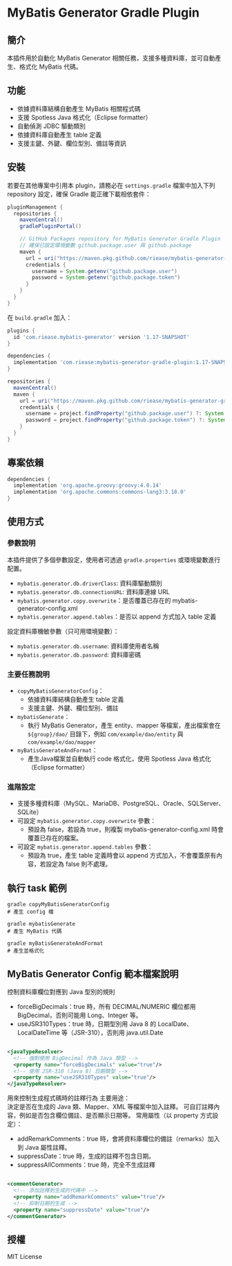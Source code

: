 # MyBatis Generator Gradle Plugin

## 簡介

本插件用於自動化 MyBatis Generator 相關任務，支援多種資料庫，並可自動產生、格式化 MyBatis 代碼。

## 功能

- 依據資料庫結構自動產生 MyBatis 相關程式碼
- 支援 Spotless Java 格式化（Eclipse formatter）
- 自動偵測 JDBC 驅動類別
- 依據資料庫自動產生 table 定義
- 支援主鍵、外鍵、欄位型別、備註等資訊

## 安裝

若要在其他專案中引用本 plugin，請務必在 `settings.gradle` 檔案中加入下列 repository 設定，確保 Gradle 能正確下載相依套件：

```groovy
pluginManagement {
  repositories {
    mavenCentral()
    gradlePluginPortal()

    // GitHub Packages repository for MyBatis Generator Gradle Plugin
    // 確保已設定環境變數 github.package.user 與 github.package
    maven {
      url = uri("https://maven.pkg.github.com/riease/mybatis-generator-gradle-plugin")
      credentials {
        username = System.getenv("github.package.user")
        password = System.getenv("github.package.token")
      }
    }
  }
}
```

在 `build.gradle` 加入：

```groovy
plugins {
  id 'com.riease.mybatis-generator' version '1.17-SNAPSHOT'
}

dependencies {
  implementation 'com.riease:mybatis-generator-gradle-plugin:1.17-SNAPSHOT'
}

repositories {
  mavenCentral()
  maven {
    url = uri("https://maven.pkg.github.com/riease/mybatis-generator-gradle-plugin")
    credentials {
      username = project.findProperty("github.package.user") ?: System.getenv("github.package.user")
      password = project.findProperty("github.package.token") ?: System.getenv("github.package.token")
    }
  }
}
```

## 專案依賴

```groovy
dependencies {
  implementation 'org.apache.groovy:groovy:4.0.14'
  implementation 'org.apache.commons:commons-lang3:3.18.0'
}
```

## 使用方式
### 參數說明  
本插件提供了多個參數設定，使用者可透過 `gradle.properties` 或環境變數進行配置。
  - `mybatis.generator.db.driverClass`: 資料庫驅動類別
  - `mybatis.generator.db.connectionURL`: 資料庫連線 URL
  - `mybatis.generator.copy.overwrite`：是否覆蓋已存在的 mybatis-generator-config.xml
  - `mybatis.generator.append.tables`：是否以 append 方式加入 table 定義


設定資料庫機敏參數（只可用環境變數）： 
  - `mybatis.generator.db.username`: 資料庫使用者名稱
  - `mybatis.generator.db.password`: 資料庫密碼


### 主要任務說明

- `copyMyBatisGeneratorConfig`：
  - 依據資料庫結構自動產生 table 定義
  - 支援主鍵、外鍵、欄位型別、備註
- `mybatisGenerate`：
  - 執行 MyBatis Generator，產生 entity、mapper 等檔案，產出檔案會在 `${group}/dao/` 目錄下，例如 `com/example/dao/entity` 與
    `com/example/dao/mapper`
- `myBatisGenerateAndFormat`：
  - 產生Java檔案並自動執行 code 格式化，使用 Spotless Java 格式化（Eclipse formatter）

### 進階設定

- 支援多種資料庫（MySQL、MariaDB、PostgreSQL、Oracle、SQLServer、SQLite）
- 可設定 `mybatis.generator.copy.overwrite` 參數：
  - 預設為 false，若設為 true，則複製 mybatis-generator-config.xml 時會覆蓋已存在的檔案。
- 可設定 `mybatis.generator.append.tables` 參數：
  - 預設為 true，產生 table 定義時會以 append 方式加入，不會覆蓋原有內容，若設定為 false 則不處理。

## 執行 task 範例

```shell
gradle copyMyBatisGeneratorConfig
# 產生 config 檔

gradle mybatisGenerate
# 產生 MyBatis 代碼

gradle myBatisGenerateAndFormat
# 產生並格式化
```

## MyBatis Generator Config 範本檔案說明

控制資料庫欄位對應到 Java 型別的規則

* forceBigDecimals：true 時，所有 DECIMAL/NUMERIC 欄位都用 BigDecimal，否則可能用 Long、Integer 等。
* useJSR310Types：true 時，日期型別用 Java 8 的 LocalDate、LocalDateTime 等（JSR-310），否則用 java.util.Date

```xml

<javaTypeResolver>
  <!-- 強制使用 BigDecimal 作為 Java 類型 -->
  <property name="forceBigDecimals" value="true"/>
  <!-- 使用 JSR-310 (Java 8) 日期類型 -->
  <property name="useJSR310Types" value="true"/>
</javaTypeResolver>
```

用來控制生成程式碼時的註釋行為
主要用途：  
決定是否在生成的 Java 類、Mapper、XML 等檔案中加入註釋。
可自訂註釋內容，例如是否包含欄位備註、是否顯示日期等。
常用屬性（以 property 方式設定）：

* addRemarkComments：true 時，會將資料庫欄位的備註（remarks）加入到 Java 屬性註釋。
* suppressDate：true 時，生成的註釋不包含日期。
* suppressAllComments：true 時，完全不生成註釋

```xml

<commentGenerator>
  <!-- 添加註釋到生成的代碼中 -->
  <property name="addRemarkComments" value="true"/>
  <!-- 抑制日期的生成 -->
  <property name="suppressDate" value="true"/>
</commentGenerator>
```

## 授權

MIT License
